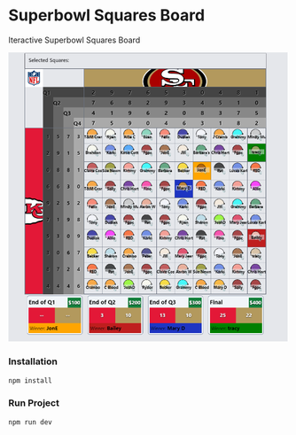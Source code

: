 # Superbowl Squares Board

Iteractive Superbowl Squares Board

![alt text](https://github.com/rbucinell/astro-htmx-squares/blob/master/public/img/sample-squares-board.png?raw=true)


### Installation
```
npm install
```

### Run Project
```
npm run dev
```
